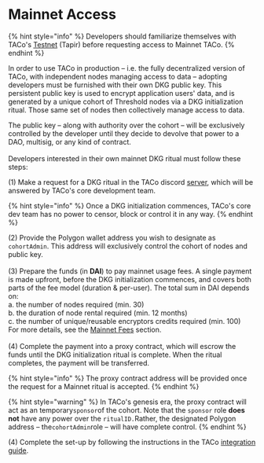 # Mainnet Access

{% hint style="info" %}
Developers should familiarize themselves with TACo's [Testnet](get-started-with-tac.md) (Tapir) before requesting access to Mainnet TACo.
{% endhint %}

In order to use TACo in production – i.e. the fully decentralized version of TACo, with independent nodes managing access to data – adopting developers must be furnished with their own DKG public key. This persistent public key is used to encrypt application users' data, and is generated by a unique cohort of Threshold nodes via a DKG initialization ritual. Those same set of nodes then collectively manage access to data.&#x20;

The public key – along with authority over the cohort – will be exclusively controlled by the developer until they decide to devolve that power to a DAO, multisig, or any kind of contract. \
\
Developers interested in their own mainnet DKG ritual must follow these steps:&#x20;

(1) Make a request for a DKG ritual in the TACo discord [server](https://discord.com/channels/411401661714792449/1344417143659171991), which will be answered by TACo's core development team.&#x20;

{% hint style="info" %}
Once a DKG initialization commences, TACo's core dev team has no power to censor, block or control it in any way.&#x20;
{% endhint %}

(2) Provide the Polygon wallet address you wish to designate as `cohortAdmin`. This address will exclusively control the cohort of nodes and public key.\
\
(3) Prepare the funds (in **DAI**) to pay mainnet usage fees. A single payment is made upfront, before the DKG initialization commences, and covers both parts of the fee model (duration & per-user). The total  sum in DAI depends on:\
a. the number of nodes required (min. 30)\
b. the duration of node rental required (min. 12 months)\
c. the number of unique/reusable encryptors credits required (min. 100) \
For more details, see the [Mainnet Fees](../fees/mainnet-fees.md) section. \
\
(4) Complete the payment into a proxy contract, which will escrow the funds until the DKG initialization ritual is complete. When the ritual completes, the payment will be transferred.&#x20;

{% hint style="info" %}
The proxy contract address will be provided once the request for a Mainnet ritual is accepted.&#x20;
{% endhint %}

{% hint style="warning" %}
In TACo's genesis era, the proxy contract will act as an temporary`sponsor`of the cohort. Note that the `sponsor` role **does not** have any power over the `ritualID.`Rather, the designated Polygon address – the`cohortAdmin`role – will have complete control.
{% endhint %}

(4) Complete the set-up by following the instructions in the TACo [integration guide](./).
